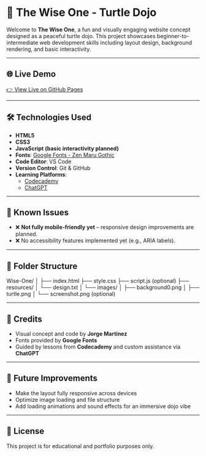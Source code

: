 # 🐢 The Wise One - Turtle Dojo

Welcome to **The Wise One**, a fun and visually engaging website concept designed as a peaceful turtle dojo. This project showcases beginner-to-intermediate web development skills including layout design, background rendering, and basic interactivity.

---

## 🌐 Live Demo

[👉 View Live on GitHub Pages](https://jmg002050.github.io/Wise-One/)

---

## 🛠️ Technologies Used

- **HTML5**
- **CSS3**
- **JavaScript (basic interactivity planned)**
- **Fonts**: [Google Fonts - Zen Maru Gothic](https://fonts.google.com/specimen/Zen+Maru+Gothic)
- **Code Editor**: VS Code
- **Version Control**: Git & GitHub
- **Learning Platforms**:
  - [Codecademy](https://www.codecademy.com)
  - [ChatGPT](https://chat.openai.com)

---

## 🚫 Known Issues

- ❌ **Not fully mobile-friendly yet** – responsive design improvements are planned.
- ❌ No accessibility features implemented yet (e.g., ARIA labels).

---

## 📁 Folder Structure

Wise-One/
│
├── index.html
├── style.css
├── script.js (optional)
├── resources/
│ └── design.txt
│ └── images/
│   ├── background0.png
│   ├── turtle.png
│   └── screenshot.png (optional)

---

## 🙏 Credits

- Visual concept and code by **Jorge Martinez**
- Fonts provided by **Google Fonts**
- Guided by lessons from **Codecademy** and custom assistance via **ChatGPT**

---

## 📌 Future Improvements

- Make the layout fully responsive across devices
- Optimize image loading and file structure
- Add loading animations and sound effects for an immersive dojo vibe

---

## 📄 License

This project is for educational and portfolio purposes only.


